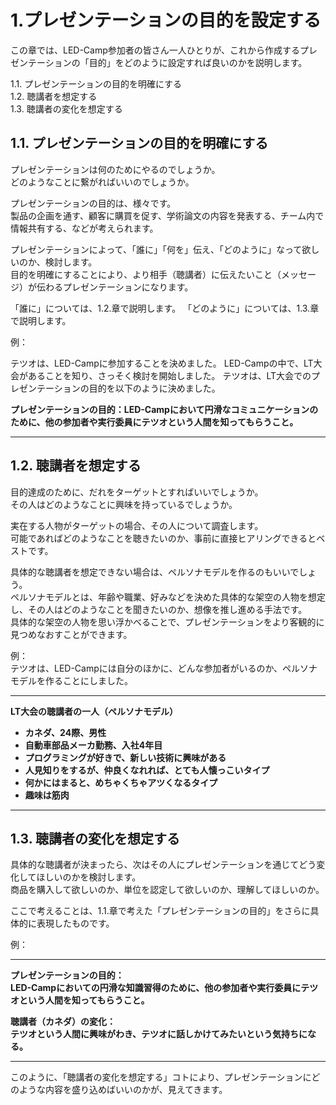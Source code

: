 # 1.プレゼンテーションの目的を設定する

この章では、LED-Camp参加者の皆さん一人ひとりが、これから作成するプレゼンテーションの「目的」をどのように設定すれば良いのかを説明します。

1.1. プレゼンテーションの目的を明確にする  
1.2. 聴講者を想定する  
1.3. 聴講者の変化を想定する

## 1.1. プレゼンテーションの目的を明確にする
プレゼンテーションは何のためにやるのでしょうか。  
どのようなことに繋がればいいのでしょうか。

プレゼンテーションの目的は、様々です。  
製品の企画を通す、顧客に購買を促す、学術論文の内容を発表する、チーム内で情報共有する、などが考えられます。

プレゼンテーションによって、「誰に」「何を」伝え、「どのように」なって欲しいのか、検討します。  
目的を明確にすることにより、より相手（聴講者）に伝えたいこと（メッセージ）が伝わるプレゼンテーションになります。

「誰に」については、1.2.章で説明します。
「どのように」については、1.3.章で説明します。

例：

テツオは、LED-Campに参加することを決めました。
LED-Campの中で、LT大会があることを知り、さっそく検討を開始しました。
テツオは、LT大会でのプレゼンテーションの目的を以下のように決めました。

**プレゼンテーションの目的：LED-Campにおいて円滑なコミュニケーションのために、他の参加者や実行委員にテツオという人間を知ってもらうこと。**

---

## 1.2. 聴講者を想定する

目的達成のために、だれをターゲットとすればいいでしょうか。  
その人はどのようなことに興味を持っているでしょうか。

実在する人物がターゲットの場合、その人について調査します。  
可能であればどのようなことを聴きたいのか、事前に直接ヒアリングできるとベストです。

具体的な聴講者を想定できない場合は、ペルソナモデルを作るのもいいでしょう。  
ペルソナモデルとは、年齢や職業、好みなどを決めた具体的な架空の人物を想定し、その人はどのようなことを聞きたいのか、想像を推し進める手法です。  
具体的な架空の人物を思い浮かべることで、プレゼンテーションをより客観的に見つめなおすことができます。

例：  
テツオは、LED-Campには自分のほかに、どんな参加者がいるのか、ペルソナモデルを作ることにしました。

---
**LT大会の聴講者の一人（ペルソナモデル）**

* **カネダ、24際、男性**
* **自動車部品メーカ勤務、入社4年目**
* **プログラミングが好きで、新しい技術に興味がある**
* **人見知りをするが、仲良くなれれば、とても人懐っこいタイプ**
* **何かにはまると、めちゃくちゃアツくなるタイプ**
* **趣味は筋肉**

---

## 1.3. 聴講者の変化を想定する
具体的な聴講者が決まったら、次はその人にプレゼンテーションを通じてどう変化してほしいのかを検討します。  
商品を購入して欲しいのか、単位を認定して欲しいのか、理解してほしいのか。

ここで考えることは、1.1.章で考えた「プレゼンテーションの目的」をさらに具体的に表現したものです。

例：

---
**プレゼンテーションの目的：**  
**LED-Campにおいての円滑な知識習得のために、他の参加者や実行委員にテツオという人間を知ってもらうこと。**

**聴講者（カネダ）の変化：**  
**テツオという人間に興味がわき、テツオに話しかけてみたいという気持ちになる。**

---
このように、「聴講者の変化を想定する」コトにより、プレゼンテーションにどのような内容を盛り込めばいいのかが、見えてきます。